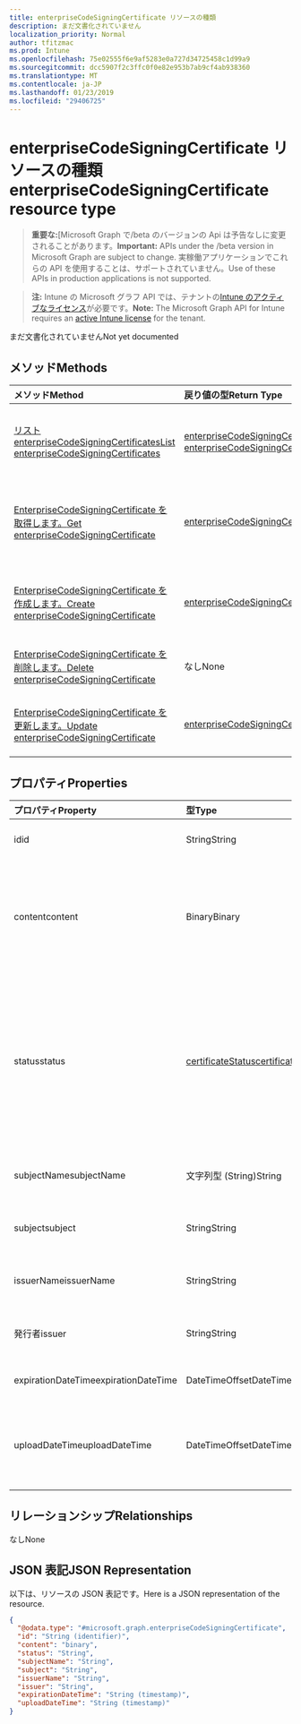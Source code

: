 ```yaml
---
title: enterpriseCodeSigningCertificate リソースの種類
description: まだ文書化されていません
localization_priority: Normal
author: tfitzmac
ms.prod: Intune
ms.openlocfilehash: 75e02555f6e9af5283e0a727d34725458c1d99a9
ms.sourcegitcommit: dcc5907f2c3ffc0f0e82e953b7ab9cf4ab938360
ms.translationtype: MT
ms.contentlocale: ja-JP
ms.lasthandoff: 01/23/2019
ms.locfileid: "29406725"
---
```

# <a name="enterprisecodesigningcertificate-resource-type"></a><span data-ttu-id="bf872-103">enterpriseCodeSigningCertificate リソースの種類</span><span class="sxs-lookup"><span data-stu-id="bf872-103">enterpriseCodeSigningCertificate resource type</span></span>

> <span data-ttu-id="bf872-104">**重要な:**[Microsoft Graph で/beta のバージョンの Api は予告なしに変更されることがあります。</span><span class="sxs-lookup"><span data-stu-id="bf872-104">**Important:** APIs under the /beta version in Microsoft Graph are subject to change.</span></span> <span data-ttu-id="bf872-105">実稼働アプリケーションでこれらの API を使用することは、サポートされていません。</span><span class="sxs-lookup"><span data-stu-id="bf872-105">Use of these APIs in production applications is not supported.</span></span>

> <span data-ttu-id="bf872-106">**注:** Intune の Microsoft グラフ API では、テナントの[Intune のアクティブなライセンス](https://go.microsoft.com/fwlink/?linkid=839381)が必要です。</span><span class="sxs-lookup"><span data-stu-id="bf872-106">**Note:** The Microsoft Graph API for Intune requires an [active Intune license](https://go.microsoft.com/fwlink/?linkid=839381) for the tenant.</span></span>

<span data-ttu-id="bf872-107">まだ文書化されていません</span><span class="sxs-lookup"><span data-stu-id="bf872-107">Not yet documented</span></span>

## <a name="methods"></a><span data-ttu-id="bf872-108">メソッド</span><span class="sxs-lookup"><span data-stu-id="bf872-108">Methods</span></span>
|<span data-ttu-id="bf872-109">メソッド</span><span class="sxs-lookup"><span data-stu-id="bf872-109">Method</span></span>|<span data-ttu-id="bf872-110">戻り値の型</span><span class="sxs-lookup"><span data-stu-id="bf872-110">Return Type</span></span>|<span data-ttu-id="bf872-111">説明</span><span class="sxs-lookup"><span data-stu-id="bf872-111">Description</span></span>|
|:---|:---|:---|
|[<span data-ttu-id="bf872-112">リスト enterpriseCodeSigningCertificates</span><span class="sxs-lookup"><span data-stu-id="bf872-112">List enterpriseCodeSigningCertificates</span></span>](../api/intune-apps-enterprisecodesigningcertificate-list.md)|<span data-ttu-id="bf872-113">[enterpriseCodeSigningCertificate](../resources/intune-apps-enterprisecodesigningcertificate.md)コレクション</span><span class="sxs-lookup"><span data-stu-id="bf872-113">[enterpriseCodeSigningCertificate](../resources/intune-apps-enterprisecodesigningcertificate.md) collection</span></span>|<span data-ttu-id="bf872-114">[EnterpriseCodeSigningCertificate](../resources/intune-apps-enterprisecodesigningcertificate.md)オブジェクトのプロパティと関係を一覧表示します。</span><span class="sxs-lookup"><span data-stu-id="bf872-114">List properties and relationships of the [enterpriseCodeSigningCertificate](../resources/intune-apps-enterprisecodesigningcertificate.md) objects.</span></span>|
|[<span data-ttu-id="bf872-115">EnterpriseCodeSigningCertificate を取得します。</span><span class="sxs-lookup"><span data-stu-id="bf872-115">Get enterpriseCodeSigningCertificate</span></span>](../api/intune-apps-enterprisecodesigningcertificate-get.md)|[<span data-ttu-id="bf872-116">enterpriseCodeSigningCertificate</span><span class="sxs-lookup"><span data-stu-id="bf872-116">enterpriseCodeSigningCertificate</span></span>](../resources/intune-apps-enterprisecodesigningcertificate.md)|<span data-ttu-id="bf872-117">[EnterpriseCodeSigningCertificate](../resources/intune-apps-enterprisecodesigningcertificate.md)オブジェクトのプロパティと関係を参照してください。</span><span class="sxs-lookup"><span data-stu-id="bf872-117">Read properties and relationships of the [enterpriseCodeSigningCertificate](../resources/intune-apps-enterprisecodesigningcertificate.md) object.</span></span>|
|[<span data-ttu-id="bf872-118">EnterpriseCodeSigningCertificate を作成します。</span><span class="sxs-lookup"><span data-stu-id="bf872-118">Create enterpriseCodeSigningCertificate</span></span>](../api/intune-apps-enterprisecodesigningcertificate-create.md)|[<span data-ttu-id="bf872-119">enterpriseCodeSigningCertificate</span><span class="sxs-lookup"><span data-stu-id="bf872-119">enterpriseCodeSigningCertificate</span></span>](../resources/intune-apps-enterprisecodesigningcertificate.md)|<span data-ttu-id="bf872-120">新しい[enterpriseCodeSigningCertificate](../resources/intune-apps-enterprisecodesigningcertificate.md)オブジェクトを作成します。</span><span class="sxs-lookup"><span data-stu-id="bf872-120">Create a new [enterpriseCodeSigningCertificate](../resources/intune-apps-enterprisecodesigningcertificate.md) object.</span></span>|
|[<span data-ttu-id="bf872-121">EnterpriseCodeSigningCertificate を削除します。</span><span class="sxs-lookup"><span data-stu-id="bf872-121">Delete enterpriseCodeSigningCertificate</span></span>](../api/intune-apps-enterprisecodesigningcertificate-delete.md)|<span data-ttu-id="bf872-122">なし</span><span class="sxs-lookup"><span data-stu-id="bf872-122">None</span></span>|<span data-ttu-id="bf872-123">の[enterpriseCodeSigningCertificate](../resources/intune-apps-enterprisecodesigningcertificate.md)を削除します。</span><span class="sxs-lookup"><span data-stu-id="bf872-123">Deletes a [enterpriseCodeSigningCertificate](../resources/intune-apps-enterprisecodesigningcertificate.md).</span></span>|
|[<span data-ttu-id="bf872-124">EnterpriseCodeSigningCertificate を更新します。</span><span class="sxs-lookup"><span data-stu-id="bf872-124">Update enterpriseCodeSigningCertificate</span></span>](../api/intune-apps-enterprisecodesigningcertificate-update.md)|[<span data-ttu-id="bf872-125">enterpriseCodeSigningCertificate</span><span class="sxs-lookup"><span data-stu-id="bf872-125">enterpriseCodeSigningCertificate</span></span>](../resources/intune-apps-enterprisecodesigningcertificate.md)|<span data-ttu-id="bf872-126">[EnterpriseCodeSigningCertificate](../resources/intune-apps-enterprisecodesigningcertificate.md)オブジェクトのプロパティを更新します。</span><span class="sxs-lookup"><span data-stu-id="bf872-126">Update the properties of a [enterpriseCodeSigningCertificate](../resources/intune-apps-enterprisecodesigningcertificate.md) object.</span></span>|

## <a name="properties"></a><span data-ttu-id="bf872-127">プロパティ</span><span class="sxs-lookup"><span data-stu-id="bf872-127">Properties</span></span>
|<span data-ttu-id="bf872-128">プロパティ</span><span class="sxs-lookup"><span data-stu-id="bf872-128">Property</span></span>|<span data-ttu-id="bf872-129">型</span><span class="sxs-lookup"><span data-stu-id="bf872-129">Type</span></span>|<span data-ttu-id="bf872-130">説明</span><span class="sxs-lookup"><span data-stu-id="bf872-130">Description</span></span>|
|:---|:---|:---|
|<span data-ttu-id="bf872-131">id</span><span class="sxs-lookup"><span data-stu-id="bf872-131">id</span></span>|<span data-ttu-id="bf872-132">String</span><span class="sxs-lookup"><span data-stu-id="bf872-132">String</span></span>|<span data-ttu-id="bf872-133">エンティティのキー。</span><span class="sxs-lookup"><span data-stu-id="bf872-133">The key of the entity.</span></span>|
|<span data-ttu-id="bf872-134">content</span><span class="sxs-lookup"><span data-stu-id="bf872-134">content</span></span>|<span data-ttu-id="bf872-135">Binary</span><span class="sxs-lookup"><span data-stu-id="bf872-135">Binary</span></span>|<span data-ttu-id="bf872-136">生データの形式で Windows エンタープライズ コード署名証明書。</span><span class="sxs-lookup"><span data-stu-id="bf872-136">The Windows Enterprise Code-Signing Certificate in the raw data format.</span></span>|
|<span data-ttu-id="bf872-137">status</span><span class="sxs-lookup"><span data-stu-id="bf872-137">status</span></span>|[<span data-ttu-id="bf872-138">certificateStatus</span><span class="sxs-lookup"><span data-stu-id="bf872-138">certificateStatus</span></span>](../resources/intune-apps-certificatestatus.md)|<span data-ttu-id="bf872-139">証明書の状態は、準備または準備されていません。</span><span class="sxs-lookup"><span data-stu-id="bf872-139">The Certificate Status Provisioned or not Provisioned.</span></span> <span data-ttu-id="bf872-140">使用可能な値は、`notProvisioned`、`provisioned` です。</span><span class="sxs-lookup"><span data-stu-id="bf872-140">Possible values are: `notProvisioned`, `provisioned`.</span></span>|
|<span data-ttu-id="bf872-141">subjectName</span><span class="sxs-lookup"><span data-stu-id="bf872-141">subjectName</span></span>|<span data-ttu-id="bf872-142">文字列型 (String)</span><span class="sxs-lookup"><span data-stu-id="bf872-142">String</span></span>|<span data-ttu-id="bf872-143">証明書のサブジェクト名。</span><span class="sxs-lookup"><span data-stu-id="bf872-143">The Subject Name for the cert.</span></span>|
|<span data-ttu-id="bf872-144">subject</span><span class="sxs-lookup"><span data-stu-id="bf872-144">subject</span></span>|<span data-ttu-id="bf872-145">String</span><span class="sxs-lookup"><span data-stu-id="bf872-145">String</span></span>|<span data-ttu-id="bf872-146">証明書のサブジェクト値。</span><span class="sxs-lookup"><span data-stu-id="bf872-146">The Subject Value for the cert.</span></span>|
|<span data-ttu-id="bf872-147">issuerName</span><span class="sxs-lookup"><span data-stu-id="bf872-147">issuerName</span></span>|<span data-ttu-id="bf872-148">String</span><span class="sxs-lookup"><span data-stu-id="bf872-148">String</span></span>|<span data-ttu-id="bf872-149">証明書の発行者の名前です。</span><span class="sxs-lookup"><span data-stu-id="bf872-149">The Issuer Name for the cert.</span></span>|
|<span data-ttu-id="bf872-150">発行者</span><span class="sxs-lookup"><span data-stu-id="bf872-150">issuer</span></span>|<span data-ttu-id="bf872-151">String</span><span class="sxs-lookup"><span data-stu-id="bf872-151">String</span></span>|<span data-ttu-id="bf872-152">証明書の発行者の値です。</span><span class="sxs-lookup"><span data-stu-id="bf872-152">The Issuer value for the cert.</span></span>|
|<span data-ttu-id="bf872-153">expirationDateTime</span><span class="sxs-lookup"><span data-stu-id="bf872-153">expirationDateTime</span></span>|<span data-ttu-id="bf872-154">DateTimeOffset</span><span class="sxs-lookup"><span data-stu-id="bf872-154">DateTimeOffset</span></span>|<span data-ttu-id="bf872-155">証明書の有効期限日です。</span><span class="sxs-lookup"><span data-stu-id="bf872-155">The Cert Expiration Date.</span></span>|
|<span data-ttu-id="bf872-156">uploadDateTime</span><span class="sxs-lookup"><span data-stu-id="bf872-156">uploadDateTime</span></span>|<span data-ttu-id="bf872-157">DateTimeOffset</span><span class="sxs-lookup"><span data-stu-id="bf872-157">DateTimeOffset</span></span>|<span data-ttu-id="bf872-158">コード署名証明書のアップロード時の日時です。</span><span class="sxs-lookup"><span data-stu-id="bf872-158">The date time of CodeSigning Cert when it is uploaded.</span></span>|

## <a name="relationships"></a><span data-ttu-id="bf872-159">リレーションシップ</span><span class="sxs-lookup"><span data-stu-id="bf872-159">Relationships</span></span>
<span data-ttu-id="bf872-160">なし</span><span class="sxs-lookup"><span data-stu-id="bf872-160">None</span></span>

## <a name="json-representation"></a><span data-ttu-id="bf872-161">JSON 表記</span><span class="sxs-lookup"><span data-stu-id="bf872-161">JSON Representation</span></span>
<span data-ttu-id="bf872-162">以下は、リソースの JSON 表記です。</span><span class="sxs-lookup"><span data-stu-id="bf872-162">Here is a JSON representation of the resource.</span></span>
<!-- {
  "blockType": "resource",
  "keyProperty": "id",
  "@odata.type": "microsoft.graph.enterpriseCodeSigningCertificate"
}
-->
``` json
{
  "@odata.type": "#microsoft.graph.enterpriseCodeSigningCertificate",
  "id": "String (identifier)",
  "content": "binary",
  "status": "String",
  "subjectName": "String",
  "subject": "String",
  "issuerName": "String",
  "issuer": "String",
  "expirationDateTime": "String (timestamp)",
  "uploadDateTime": "String (timestamp)"
}
```





